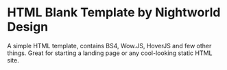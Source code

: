 # HTML Blank Template by Nightworld Design
A simple HTML template, contains BS4, Wow.JS, HoverJS and few other things. Great for starting a landing page or any cool-looking static HTML site.